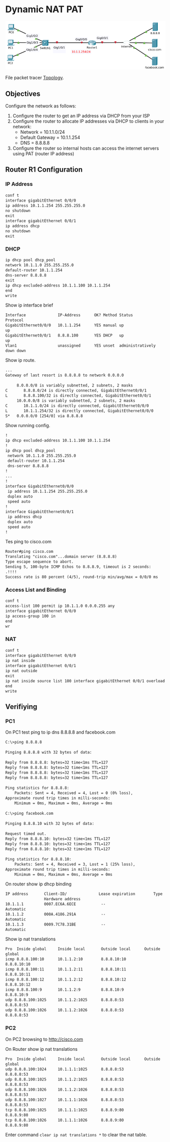 # Dynamic NAT PAT

![Topology](00.png)

File packet tracer [Topology](Dynamic_NAT_PAT_Initial.pkt).

## Objectives

Configure the network as follows:

1. Configure the router to get an IP address via DHCP from your ISP
2. Configure the router to allocate IP addresses via DHCP to clients in your network:
   - Network = 10.1.1.0/24
   - Default Gateway = 10.1.1.254
   - DNS = 8.8.8.8
3. Configure the router so internal hosts can access the internet servers using PAT (router IP address)

## Router R1 Configuration

### IP Address 

```
conf t
interface gigabitEthernet 0/0/0
ip address 10.1.1.254 255.255.255.0
no shutdown 
exit
interface gigabitEthernet 0/0/1
ip address dhcp
no shutdown
exit
```

### DHCP

```
ip dhcp pool dhcp_pool
network 10.1.1.0 255.255.255.0
default-router 10.1.1.254
dns-server 8.8.8.8
exit
ip dhcp excluded-address 10.1.1.100 10.1.1.254
end
write
```

Show ip interface brief 

```
Interface              IP-Address      OK? Method Status                Protocol 
GigabitEthernet0/0/0   10.1.1.254      YES manual up                    up 
GigabitEthernet0/0/1   8.8.8.100       YES DHCP   up                    up 
Vlan1                  unassigned      YES unset  administratively down down
```

Show ip route.

```
...
Gateway of last resort is 8.8.8.8 to network 0.0.0.0

     8.0.0.0/8 is variably subnetted, 2 subnets, 2 masks
C       8.8.8.0/24 is directly connected, GigabitEthernet0/0/1
L       8.8.8.100/32 is directly connected, GigabitEthernet0/0/1
     10.0.0.0/8 is variably subnetted, 2 subnets, 2 masks
C       10.1.1.0/24 is directly connected, GigabitEthernet0/0/0
L       10.1.1.254/32 is directly connected, GigabitEthernet0/0/0
S*   0.0.0.0/0 [254/0] via 8.8.8.8
```

Show running config.

```
!
ip dhcp excluded-address 10.1.1.100 10.1.1.254
!
ip dhcp pool dhcp_pool
 network 10.1.1.0 255.255.255.0
 default-router 10.1.1.254
 dns-server 8.8.8.8
!
...
!
interface GigabitEthernet0/0/0
 ip address 10.1.1.254 255.255.255.0
 duplex auto
 speed auto
!
interface GigabitEthernet0/0/1
 ip address dhcp
 duplex auto
 speed auto
!
```

Tes ping to cisco.com

```
Router#ping cisco.com
Translating "cisco.com"...domain server (8.8.8.8)
Type escape sequence to abort.
Sending 5, 100-byte ICMP Echos to 8.8.8.9, timeout is 2 seconds:
.!!!!
Success rate is 80 percent (4/5), round-trip min/avg/max = 0/0/0 ms
```

### Access List and Binding

```
conf t
access-list 100 permit ip 10.1.1.0 0.0.0.255 any
interface gigabitEthernet 0/0/0
ip access-group 100 in
end
wr
```

### NAT

```
conf t
interface gigabitEthernet 0/0/0
ip nat inside
interface gigabitEthernet 0/0/1
ip nat outside 
exit
ip nat inside source list 100 interface gigabitEthernet 0/0/1 overload 
end
write
```

## Verifiying

### PC1

On PC1 test ping to ip dns 8.8.8.8 and facebook.com

```
C:\>ping 8.8.8.8

Pinging 8.8.8.8 with 32 bytes of data:

Reply from 8.8.8.8: bytes=32 time<1ms TTL=127
Reply from 8.8.8.8: bytes=32 time<1ms TTL=127
Reply from 8.8.8.8: bytes=32 time<1ms TTL=127
Reply from 8.8.8.8: bytes=32 time<1ms TTL=127

Ping statistics for 8.8.8.8:
    Packets: Sent = 4, Received = 4, Lost = 0 (0% loss),
Approximate round trip times in milli-seconds:
    Minimum = 0ms, Maximum = 0ms, Average = 0ms

C:\>ping facebook.com

Pinging 8.8.8.10 with 32 bytes of data:

Request timed out.
Reply from 8.8.8.10: bytes=32 time<1ms TTL=127
Reply from 8.8.8.10: bytes=32 time<1ms TTL=127
Reply from 8.8.8.10: bytes=32 time<1ms TTL=127

Ping statistics for 8.8.8.10:
    Packets: Sent = 4, Received = 3, Lost = 1 (25% loss),
Approximate round trip times in milli-seconds:
    Minimum = 0ms, Maximum = 0ms, Average = 0ms
```

On router show ip dhcp binding

```
IP address       Client-ID/              Lease expiration        Type
                 Hardware address
10.1.1.1         0007.EC6A.6ECE           --                     Automatic
10.1.1.2         000A.4186.291A           --                     Automatic
10.1.1.3         0009.7C78.31BE           --                     Automatic
```

Show ip nat translations

```
Pro  Inside global     Inside local       Outside local      Outside global
icmp 8.8.8.100:10      10.1.1.2:10        8.8.8.10:10        8.8.8.10:10
icmp 8.8.8.100:11      10.1.1.2:11        8.8.8.10:11        8.8.8.10:11
icmp 8.8.8.100:12      10.1.1.2:12        8.8.8.10:12        8.8.8.10:12
icmp 8.8.8.100:9       10.1.1.2:9         8.8.8.10:9         8.8.8.10:9
udp 8.8.8.100:1025     10.1.1.2:1025      8.8.8.8:53         8.8.8.8:53
udp 8.8.8.100:1026     10.1.1.2:1026      8.8.8.8:53         8.8.8.8:53
```

### PC2

On PC2 browsing to http://cisco.com

On Router show ip nat translations 

```
Pro  Inside global     Inside local       Outside local      Outside global
udp 8.8.8.100:1024     10.1.1.1:1025      8.8.8.8:53         8.8.8.8:53
udp 8.8.8.100:1025     10.1.1.2:1025      8.8.8.8:53         8.8.8.8:53
udp 8.8.8.100:1026     10.1.1.2:1026      8.8.8.8:53         8.8.8.8:53
udp 8.8.8.100:1027     10.1.1.1:1026      8.8.8.8:53         8.8.8.8:53
tcp 8.8.8.100:1025     10.1.1.1:1025      8.8.8.9:80         8.8.8.9:80
tcp 8.8.8.100:1026     10.1.1.1:1026      8.8.8.9:80         8.8.8.9:80
```

Enter command `clear ip nat translations *` to clear the nat table.


